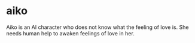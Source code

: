 # aiko
Aiko is an AI character who does not know what the feeling of love is. She needs human help to awaken feelings of love in her.
